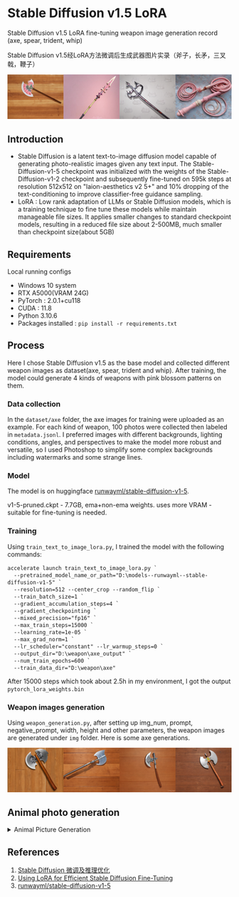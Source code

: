 # Stable Diffusion v1.5 LoRA
Stable Diffusion v1.5 LoRA fine-tuning weapon image generation record (axe, spear, trident, whip)

Stable Diffusion v1.5经LoRA方法微调后生成武器图片实录（斧子，长矛，三叉戟，鞭子）

![merge001.png](img/merge001.png)

## Introduction
- Stable Diffusion is a latent text-to-image diffusion model capable of generating photo-realistic images given any text input. The Stable-Diffusion-v1-5 checkpoint was initialized with the weights of the Stable-Diffusion-v1-2 checkpoint and subsequently fine-tuned on 595k steps at resolution 512x512 on "laion-aesthetics v2 5+" and 10% dropping of the text-conditioning to improve classifier-free guidance sampling.
- LoRA : Low rank adaptation of LLMs or Stable Diffusion models, which is a training technique to fine tune these models while maintain manageable file sizes. It applies smaller changes to standard checkpoint models, resulting in a reduced file size about 2-500MB, much smaller than checkpoint size(about 5GB)

## Requirements
Local running configs
- Windows 10 system
- RTX A5000(VRAM 24G)
- PyTorch : 2.0.1+cu118
- CUDA : 11.8
- Python 3.10.6
- Packages installed : `pip install -r requirements.txt`

## Process
Here I chose Stable Diffusion v1.5 as the base model and collected different weapon images as dataset(axe, spear, trident and whip). After training, the model could generate 4 kinds of weapons with pink blossom patterns on them.

### Data collection
In the `dataset/axe` folder, the axe images for training were uploaded as an example. For each kind of weapon, 100 photos were collected then labeled in `metadata.jsonl`. I preferred images with different backgrounds, lighting conditions, angles, and perspectives to make the model more robust and versatile, so I used Photoshop to simplify some complex backgrounds including watermarks and some strange lines.

### Model
The model is on huggingface [runwayml/stable-diffusion-v1-5](https://huggingface.co/runwayml/stable-diffusion-v1-5). 

v1-5-pruned.ckpt - 7.7GB, ema+non-ema weights. uses more VRAM - suitable for fine-tuning is needed.


### Training
Using `train_text_to_image_lora.py`, I trained the model with the following commands:
```
accelerate launch train_text_to_image_lora.py `
  --pretrained_model_name_or_path="D:\models--runwayml--stable-diffusion-v1-5" `
  --resolution=512 --center_crop --random_flip `
  --train_batch_size=1 `
  --gradient_accumulation_steps=4 `
  --gradient_checkpointing `
  --mixed_precision="fp16" `
  --max_train_steps=15000 `
  --learning_rate=1e-05 `
  --max_grad_norm=1 `
  --lr_scheduler="constant" --lr_warmup_steps=0 `
  --output_dir="D:\weapon\axe_output" `
  --num_train_epochs=600 `
  --train_data_dir="D:\weapon\axe"
```
After 15000 steps which took about 2.5h in my environment, I got the output `pytorch_lora_weights.bin`

### Weapon images generation
Using `weapon_generation.py`, after setting up img_num, prompt, negative_prompt, width, height and other parameters, the weapon images are generated under `img` folder. Here is some axe generations.

![merge002.png](img/merge002.png)

## Animal photo generation

<details>
  <summary>Animal Picture Generation</summary>
  ### introduction
  
  Training sdv1.5 to generate particular style animal photos according to artists's works.
</details>




## References
1. [Stable Diffusion 微调及推理优化](https://cloud.tencent.com/developer/article/2302436)
2. [Using LoRA for Efficient Stable Diffusion Fine-Tuning](https://huggingface.co/blog/lora)
3. [runwayml/stable-diffusion-v1-5](https://huggingface.co/runwayml/stable-diffusion-v1-5)
